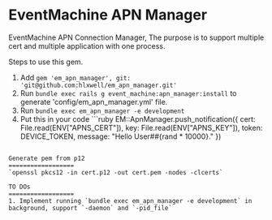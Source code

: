 EventMachine APN Manager
==============

EventMachine APN Connection Manager, The purpose is to support multiple cert and multiple application with one process.

Steps to use this gem.
1. Add `gem 'em_apn_manager', git: 'git@github.com:hlxwell/em_apn_manager.git'`
2. Run `bundle exec rails g event_machine:apn_manager:install` to generate 'config/em_apn_manager.yml' file.
2. Run `bundle exec em_apn_manager -e development`
3. Put this in your code ```ruby
EM::ApnManager.push_notification({
  cert: File.read(ENV["APNS_CERT"]),
  key: File.read(ENV["APNS_KEY"]),
  token: DEVICE_TOKEN,
  message: "Hello User##{rand * 10000}."
})
```

Generate pem from p12
==================
`openssl pkcs12 -in cert.p12 -out cert.pem -nodes -clcerts`

TO DOs
==================
1. Implement running `bundle exec em_apn_manager -e development` in background, support `-daemon` and `-pid_file`